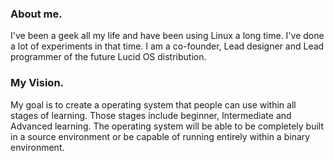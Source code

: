 ### About me.

I've been a geek all my life and have been using Linux a long time. I've done a lot of experiments in that time. I am a co-founder, Lead designer and Lead programmer of the future Lucid OS distribution.

### My Vision.

My goal is to create a operating system that people can use within all stages of learning. Those stages include beginner, Intermediate and Advanced learning. The operating system will be able to be completely built in a source environment or be capable of running entirely within a binary environment.
